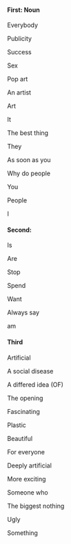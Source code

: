 
#### First: Noun



Everybody

Publicity

Success

Sex

Pop art

An artist

Art

It

The best thing


They

As soon as you

Why do people

You	

People


I 



#### Second:



Is




Are 

Stop

Spend

Want

Always say 



am




#### Third



Artificial 

A social disease

A differed idea (OF)

The opening

Fascinating 

Plastic

Beautiful 

For everyone

Deeply artificial 

More exciting 

Someone who 

The biggest nothing 

Ugly 

Something 








